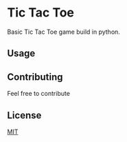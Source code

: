 # Tic Tac Toe
Basic Tic Tac Toe game build in python.

## Usage

## Contributing
Feel free to contribute

## License
[MIT](https://choosealicense.com/licenses/mit/)
